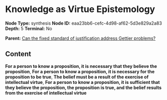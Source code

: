 # Knowledge as Virtue Epistemology

**Node Type:** synthesis
**Node ID:** eaa23bb6-cefc-4d98-af62-5d3e829a2a83
**Depth:** 5
**Terminal:** No

**Parent:** [Can the fixed standard of justification address Gettier problems?](can-the-fixed-standard-of-justification-address-gettier-problems-antithesis-1a2ed9f4-9b6c-4684-b6c9-9dab115c340b.md)

## Content

**For a person to know a proposition, it is necessary that they believe the proposition**, **For a person to know a proposition, it is necessary for the proposition to be true**, **The belief must be a result of the exercise of intellectual virtue**, **For a person to know a proposition, it is sufficient that they believe the proposition, the proposition is true, and the belief results from the exercise of intellectual virtue**
